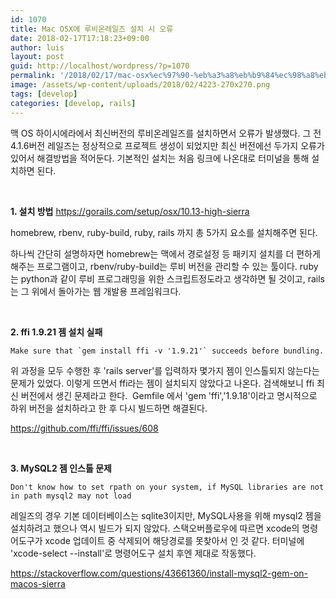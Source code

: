 ```yaml
---
id: 1070
title: Mac OSX에 루비온레일즈 설치 시 오류
date: 2018-02-17T17:18:23+09:00
author: luis
layout: post
guid: http://localhost/wordpress/?p=1070
permalink: '/2018/02/17/mac-osx%ec%97%90-%eb%a3%a8%eb%b9%84%ec%98%a8%eb%a0%88%ec%9d%bc%ec%a6%88-%ec%84%a4%ec%b9%98-%ec%8b%9c-%ec%98%a4%eb%a5%98/'
image: /assets/wp-content/uploads/2018/02/4223-270x270.png
tags: [develop]
categories: [develop, rails]
---
```

맥 OS 하이시에라에서 최신버전의 루비온레일즈를 설치하면서 오류가 발생했다.
그 전 4.1.6버전 레일즈는 정상적으로 프로젝트 생성이 되었지만 최신 버전에선 두가지 오류가 있어서 해결방법을 적어둔다. 기본적인 설치는 처음 링크에 나온대로 터미널을 통해 설치하면 된다.

<!--more-->

&nbsp;

<strong>1. 설치 방법</strong>
<a href="https://gorails.com/setup/osx/10.13-high-sierra" target="_blank" rel="noopener">https://gorails.com/setup/osx/10.13-high-sierra</a>

homebrew, rbenv, ruby-build, ruby, rails 까지 총 5가지 요소를 설치해주면 된다.

하나씩 간단히 설명하자면 homebrew는 맥에서 경로설정 등 패키지 설치를 더 편하게 해주는 프로그램이고, rbenv/ruby-build는 루비 버전을 관리할 수 있는 툴이다. ruby는 python과 같이 루비 프로그래밍을 위한 스크립트정도라고 생각하면 될 것이고, rails는 그 위에서 돌아가는 웹 개발용 프레임워크다.

&nbsp;

<strong>2. ffi 1.9.21 젬 설치 실패</strong>

<pre class="default prettyprint prettyprinted"><code><span class="typ"></span><span class="str">Make sure that `gem install ffi -v '1.9.21'` succeeds before bundling.</span></code></pre>

위 과정을 모두 수행한 후 'rails server'를 입력하자 몇가지 젬이 인스톨되지 않는다는 문제가 있었다.
이렇게 뜨면서 ffi라는 젬이 설치되지 않았다고 나온다. 검색해보니 ffi 최신 버전에서 생긴 문제라고 한다. &nbsp;Gemfile 에서 'gem 'ffi','1.9.18'이라고 명시적으로 하위 버전을 설치하라고 한 후 다시 빌드하면 해결된다.

<a href="https://github.com/ffi/ffi/issues/608" target="_blank" rel="noopener">https://github.com/ffi/ffi/issues/608</a>

&nbsp;

<strong>3. MySQL2 젬 인스톨 문제</strong>
<pre class="default prettyprint prettyprinted"><code><span class="typ">Don</span><span class="str">'t know how to set rpath on your system, if MySQL libraries are not    in path mysql2 may not load</span></code></pre>
레일즈의 경우 기본 데이터베이스는 sqlite3이지만, MySQL사용을 위해 mysql2 젬을 설치하려고 했으나 역시 빌드가 되지 않았다. 스택오버플로우에 따르면 xcode의 명령어도구가 xcode 업데이트 중 삭제되어 해당경로를 못찾아서 인 것 같다. 터미널에 'xcode-select --install'로 명령어도구 설치 후엔 제대로 작동했다.

<a href="https://stackoverflow.com/questions/43661360/install-mysql2-gem-on-macos-sierra" target="_blank" rel="noopener">https://stackoverflow.com/questions/43661360/install-mysql2-gem-on-macos-sierra</a>